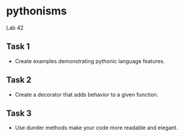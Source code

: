 # pythonisms
Lab 42

## Task 1
- Create examples demonstrating pythonic language features. 

## Task 2
- Create a decorator that adds behavior to a given function. 

## Task 3
- Use dunder methods make your code more readable and elegant. 
